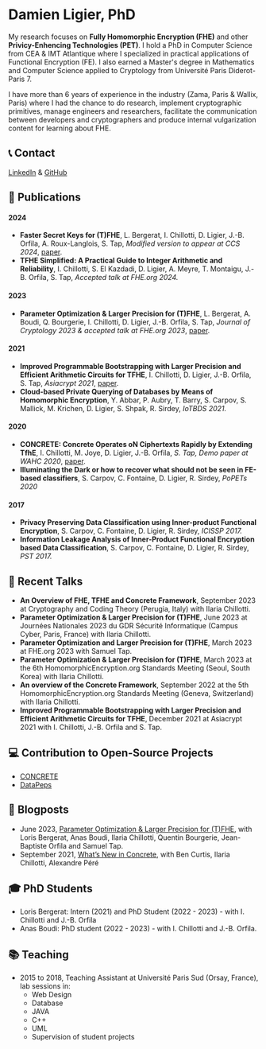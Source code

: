 # Damien Ligier, PhD

My research focuses on **Fully Homomorphic Encryption (FHE)** and other **Privicy-Enhencing Technologies (PET)**.
I hold a PhD in Computer Science from CEA & IMT Atlantique where I specialized in practical applications of Functional Encryption (FE). I also earned a Master's degree in Mathematics and Computer Science applied to Cryptology from Université Paris Diderot-Paris 7.

I have more than 6 years of experience in the industry (Zama, Paris & Wallix, Paris) where I had the chance to do research, implement cryptographic primitives, manage engineers and researchers, facilitate the communication between developers and cryptographers and produce internal vulgarization content for learning about FHE.

## 📞 Contact

[LinkedIn](http://linkedin.com/in/damienligier) & [GitHub](https://github.com/damienligier)

## 📃 Publications

#### 2024
- **Faster Secret Keys for (T)FHE**, L. Bergerat, I. Chillotti, D. Ligier, J.-B. Orfila, A. Roux-Langlois, S. Tap, _Modified version to appear at CCS 2024_, [paper](https://eprint.iacr.org/2023/979.pdf).
- **TFHE Simplified: A Practical Guide to Integer Arithmetic and Reliability**, I. Chillotti, S. El Kazdadi, D. Ligier, A. Meyre, T. Montaigu, J.-B. Orfila, S. Tap, _Accepted talk at FHE.org 2024._
    
#### 2023
- **Parameter Optimization & Larger Precision for (T)FHE**, L. Bergerat, A. Boudi, Q. Bourgerie, I. Chillotti, D. Ligier, J.-B. Orfila, S. Tap, _Journal of Cryptology 2023 & accepted talk at FHE.org 2023_, [paper](https://eprint.iacr.org/2022/704.pdf).

#### 2021
- **Improved Programmable Bootstrapping with Larger Precision and Efficient Arithmetic Circuits for TFHE**, I. Chillotti, D. Ligier, J.-B. Orfila, S. Tap, _Asiacrypt 2021_, [paper](https://eprint.iacr.org/2021/729.pdf).
- **Cloud-based Private Querying of Databases by Means of Homomorphic Encryption**, Y. Abbar, P. Aubry, T. Barry, S. Carpov, S. Mallick, M. Krichen, D. Ligier, S. Shpak, R. Sirdey, _IoTBDS 2021._
    
#### 2020
- **CONCRETE: Concrete Operates oN Ciphertexts Rapidly by Extending TfhE**, I. Chillotti, M. Joye, D. Ligier, J.-B. Orfila, _S. Tap, Demo paper at WAHC 2020_, [paper](https://homomorphicencryption.org/wp-content/uploads/2020/12/wahc20_demo_damien.pdf).
- **Illuminating the Dark or how to recover what should not be seen in FE-based classifiers**, S. Carpov, C. Fontaine, D. Ligier, R. Sirdey, _PoPETs 2020_
    
#### 2017
- **Privacy Preserving Data Classification using Inner-product Functional Encryption**, S. Carpov, C. Fontaine, D. Ligier, R. Sirdey, _ICISSP 2017._
- **Information Leakage Analysis of Inner-Product Functional Encryption based Data Classification**, S. Carpov, C. Fontaine, D. Ligier, R. Sirdey, _PST 2017._

## 🎤 Recent Talks
- **An Overview of FHE, TFHE and Concrete Framework**, September 2023 at Cryptography and Coding Theory (Perugia, Italy) with Ilaria Chillotti.
- **Parameter Optimization & Larger Precision for (T)FHE**, June 2023 at Journées Nationales 2023 du GDR Sécurité Informatique (Campus Cyber, Paris, France) with Ilaria Chillotti.
- **Parameter Optimization and Larger Precision for (T)FHE**, March 2023 at FHE.org 2023 with Samuel Tap.
- **Parameter Optimization & Larger Precision for (T)FHE**, March 2023 at the 6th HomomorphicEncryption.org Standards Meeting (Seoul, South Korea) with Ilaria Chillotti.
- **An overview of the Concrete Framework**, September 2022 at the 5th HomomorphicEncryption.org Standards Meeting (Geneva, Switzerland) with Ilaria Chillotti.
- **Improved Programmable Bootstrapping with Larger Precision and Efficient Arithmetic Circuits for TFHE**,
December 2021 at Asiacrypt 2021 with I. Chillotti, J.-B. Orfila and S. Tap.

## 💻 Contribution to Open-Source Projects
- [CONCRETE](https://github.com/zama-ai/concrete)
- [DataPeps](https://github.com/wallix/datapeps-sdk-js)

## 📝 Blogposts
- June 2023, [Parameter Optimization & Larger Precision for (T)FHE](https://www.zama.ai/post/parameter-optimization-and-larger-precision-for-tfhe), with Loris Bergerat, Anas Boudi, Ilaria Chillotti, Quentin Bourgerie, Jean-Baptiste Orfila and Samuel Tap. 
- September 2021, [What’s New in Concrete](https://medium.com/zama-ai/whats-new-in-concrete-aa414d17e535), with Ben Curtis, Ilaria Chillotti, Alexandre Péré

## 🎓 PhD Students
- Loris Bergerat: Intern (2021) and PhD Student (2022 - 2023) - with I. Chillotti and J.-B. Orfila
- Anas Boudi: PhD student (2022 - 2023) - with I. Chillotti and J.-B. Orfila.

## 📚 Teaching
- 2015 to 2018, Teaching Assistant at Université Paris Sud (Orsay, France), lab sessions in:
  - Web Design
  - Database
  - JAVA
  - C++
  - UML
  - Supervision of student projects
